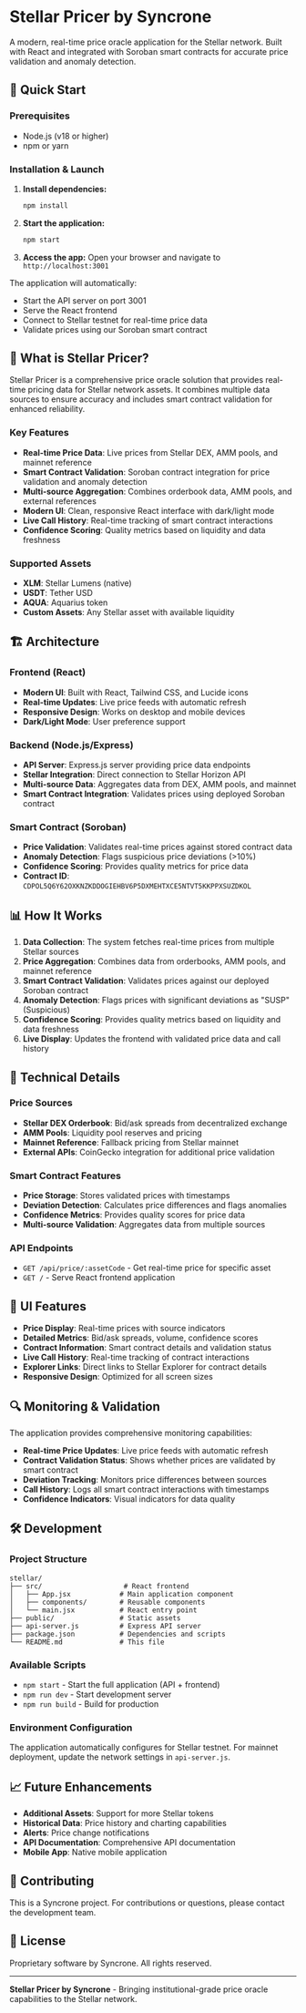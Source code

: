 # Stellar Pricer by Syncrone

A modern, real-time price oracle application for the Stellar network. Built with React and integrated with Soroban smart contracts for accurate price validation and anomaly detection.

## 🚀 Quick Start

### Prerequisites
- Node.js (v18 or higher)
- npm or yarn

### Installation & Launch

1. **Install dependencies:**
   ```bash
   npm install
   ```

2. **Start the application:**
   ```bash
   npm start
   ```

3. **Access the app:**
   Open your browser and navigate to `http://localhost:3001`

The application will automatically:
- Start the API server on port 3001
- Serve the React frontend
- Connect to Stellar testnet for real-time price data
- Validate prices using our Soroban smart contract

## 🎯 What is Stellar Pricer?

Stellar Pricer is a comprehensive price oracle solution that provides real-time pricing data for Stellar network assets. It combines multiple data sources to ensure accuracy and includes smart contract validation for enhanced reliability.

### Key Features

- **Real-time Price Data**: Live prices from Stellar DEX, AMM pools, and mainnet reference
- **Smart Contract Validation**: Soroban contract integration for price validation and anomaly detection
- **Multi-source Aggregation**: Combines orderbook data, AMM pools, and external references
- **Modern UI**: Clean, responsive React interface with dark/light mode
- **Live Call History**: Real-time tracking of smart contract interactions
- **Confidence Scoring**: Quality metrics based on liquidity and data freshness

### Supported Assets

- **XLM**: Stellar Lumens (native)
- **USDT**: Tether USD
- **AQUA**: Aquarius token
- **Custom Assets**: Any Stellar asset with available liquidity

## 🏗️ Architecture

### Frontend (React)
- **Modern UI**: Built with React, Tailwind CSS, and Lucide icons
- **Real-time Updates**: Live price feeds with automatic refresh
- **Responsive Design**: Works on desktop and mobile devices
- **Dark/Light Mode**: User preference support

### Backend (Node.js/Express)
- **API Server**: Express.js server providing price data endpoints
- **Stellar Integration**: Direct connection to Stellar Horizon API
- **Multi-source Data**: Aggregates data from DEX, AMM pools, and mainnet
- **Smart Contract Integration**: Validates prices using deployed Soroban contract

### Smart Contract (Soroban)
- **Price Validation**: Validates real-time prices against stored contract data
- **Anomaly Detection**: Flags suspicious price deviations (>10%)
- **Confidence Scoring**: Provides quality metrics for price data
- **Contract ID**: `CDPOL5Q6Y62OXKNZKDDOGIEHBV6P5DXMEHTXCE5NTVT5KKPPXSUZDKOL`

## 📊 How It Works

1. **Data Collection**: The system fetches real-time prices from multiple Stellar sources
2. **Price Aggregation**: Combines data from orderbooks, AMM pools, and mainnet reference
3. **Smart Contract Validation**: Validates prices against our deployed Soroban contract
4. **Anomaly Detection**: Flags prices with significant deviations as "SUSP" (Suspicious)
5. **Confidence Scoring**: Provides quality metrics based on liquidity and data freshness
6. **Live Display**: Updates the frontend with validated price data and call history

## 🔧 Technical Details

### Price Sources
- **Stellar DEX Orderbook**: Bid/ask spreads from decentralized exchange
- **AMM Pools**: Liquidity pool reserves and pricing
- **Mainnet Reference**: Fallback pricing from Stellar mainnet
- **External APIs**: CoinGecko integration for additional price validation

### Smart Contract Features
- **Price Storage**: Stores validated prices with timestamps
- **Deviation Detection**: Calculates price differences and flags anomalies
- **Confidence Metrics**: Provides quality scores for price data
- **Multi-source Validation**: Aggregates data from multiple sources

### API Endpoints
- `GET /api/price/:assetCode` - Get real-time price for specific asset
- `GET /` - Serve React frontend application

## 🎨 UI Features

- **Price Display**: Real-time prices with source indicators
- **Detailed Metrics**: Bid/ask spreads, volume, confidence scores
- **Contract Information**: Smart contract details and validation status
- **Live Call History**: Real-time tracking of contract interactions
- **Explorer Links**: Direct links to Stellar Explorer for contract details
- **Responsive Design**: Optimized for all screen sizes

## 🔍 Monitoring & Validation

The application provides comprehensive monitoring capabilities:

- **Real-time Price Updates**: Live price feeds with automatic refresh
- **Contract Validation Status**: Shows whether prices are validated by smart contract
- **Deviation Tracking**: Monitors price differences between sources
- **Call History**: Logs all smart contract interactions with timestamps
- **Confidence Indicators**: Visual indicators for data quality

## 🛠️ Development

### Project Structure
```
stellar/
├── src/                    # React frontend
│   ├── App.jsx            # Main application component
│   ├── components/        # Reusable components
│   └── main.jsx           # React entry point
├── public/                # Static assets
├── api-server.js          # Express API server
├── package.json           # Dependencies and scripts
└── README.md              # This file
```

### Available Scripts
- `npm start` - Start the full application (API + frontend)
- `npm run dev` - Start development server
- `npm run build` - Build for production

### Environment Configuration
The application automatically configures for Stellar testnet. For mainnet deployment, update the network settings in `api-server.js`.

## 📈 Future Enhancements

- **Additional Assets**: Support for more Stellar tokens
- **Historical Data**: Price history and charting capabilities
- **Alerts**: Price change notifications
- **API Documentation**: Comprehensive API documentation
- **Mobile App**: Native mobile application

## 🤝 Contributing

This is a Syncrone project. For contributions or questions, please contact the development team.

## 📄 License

Proprietary software by Syncrone. All rights reserved.

---

**Stellar Pricer by Syncrone** - Bringing institutional-grade price oracle capabilities to the Stellar network.